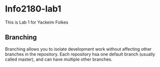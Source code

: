 # Info2180-lab1

This is Lab 1 for Yackeim Folkes
 
## Branching

Branching allows you to isolate development work without 
affecting other branches in the repository. Each repository 
hsa one default branch (usually called master), and can have multiple other branches.

